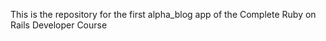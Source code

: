  This is the repository for the first alpha_blog app of the Complete Ruby on Rails Developer Course
